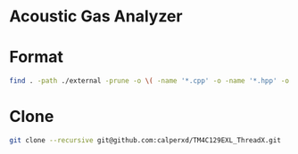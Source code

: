 # Acoustic Gas Analyzer



# Format

```bash
find . -path ./external -prune -o \( -name '*.cpp' -o -name '*.hpp' -o -name '*.h' -o -name '*.c' \) -print | xargs clang-format -i
```

# Clone 

```bash
git clone --recursive git@github.com:calperxd/TM4C129EXL_ThreadX.git
```